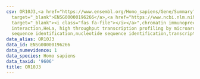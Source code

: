 ```yaml
---
csv: OR10J3,<a href="https://www.ensembl.org/Homo_sapiens/Gene/Summary?db=core;g=ENSG00000196266"
  target="_blank">ENSG00000196266</a>,<a href="https://www.ncbi.nlm.nih.gov/pubmed/17216044"
  target="_blank"><i class="fas fa-file"></i></a>",chromatin immunoprecipitation assay,direct
  interaction,HeLa, high throughput transcription profiling by microarray,nucleotide
  sequence identification,nucleotide sequence identification,transcriptional regulation,
data_alias: OR10J3
data_id: ENSG00000196266
data_numevidence: 1
data_species: Homo sapiens
data_taxid: '9606'
title: OR10J3
---
```

